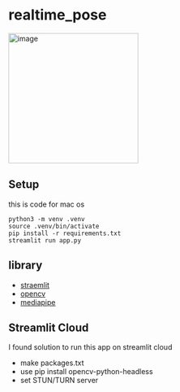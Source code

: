 # realtime_pose

<img width="256" alt="image" src="https://github.com/tyukei/realtime_pose/assets/63638636/98b563a9-bc66-4851-8027-ae4d13c330d9">


## Setup
this is code for mac os

```
python3 -m venv .venv
source .venv/bin/activate
pip install -r requirements.txt
streamlit run app.py
```

## library
- [straemlit](https://streamlit.io/)
- [opencv](https://opencv.org/)
- [mediapipe](https://github.com/google/mediapipe)


## Streamlit Cloud
I found solution to run this app on streamlit cloud
- make packages.txt
- use pip install opencv-python-headless
- set STUN/TURN server

